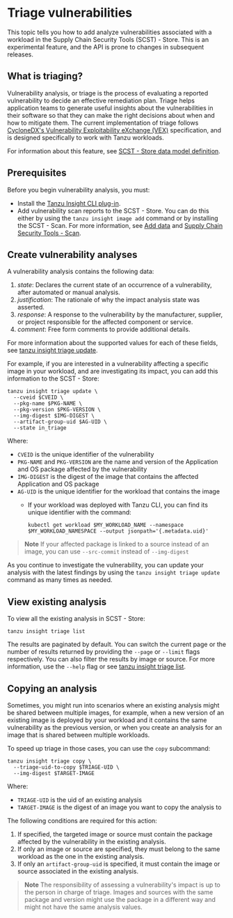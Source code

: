 # Triage vulnerabilities

This topic tells you how to add analyze vulnerabilities associated with a workload
in the Supply Chain Security Tools (SCST) - Store. This is an experimental feature, and the
API is prone to changes in subsequent releases.

## <a id='triage-description'></a>What is triaging?

Vulnerability analysis, or triage is the process of evaluating a reported vulnerability to
decide an effective remediation plan. Triage helps application teams to
generate useful insights about the vulnerabilities in their software so that they can make the right
decisions about when and how to mitigate them. The current implementation of triage follows
[CycloneDX's Vulnerability Exploitability eXchange (VEX)](https://cyclonedx.org/capabilities/vex/)
specification, and is designed specifically to work with Tanzu workloads.

For information about this feature, see [SCST - Store data model definition](../../scst-store/data-models-and-concepts.md).

## <a id='prerequisites'></a>Prerequisites

Before you begin vulnerability analysis, you must:

- Install the [Tanzu Insight CLI plug-in](cli-installation.hbs.md).
- Add vulnerability scan reports to the SCST - Store. You can do this either
by using the `tanzu insight image add` command or by installing the SCST - Scan.
For more information, see [Add data](add-data.hbs.md) and [Supply Chain Security Tools - Scan](../../scst-scan/overview.hbs.md).

## <a id='creating-analysis'></a>Create vulnerability analyses

A vulnerability analysis contains the following data:

1. *state*: Declares the current state of an occurrence of a vulnerability, after automated or
   manual analysis.
2. *justification*: The rationale of why the impact analysis state was asserted.
3. *response*: A response to the vulnerability by the manufacturer, supplier, or project responsible
   for the affected component or service.
4. *comment*: Free form comments to provide additional details.

For more information about the supported values for each of these fields, see
[tanzu insight triage update](./cli-docs/tanzu_insight_triage_update.hbs.md).

For example, if you are interested in a vulnerability affecting a specific image in your workload,
and are investigating its impact, you can add this information to the SCST - Store:

```console
tanzu insight triage update \
  --cveid $CVEID \
  --pkg-name $PKG-NAME \
  --pkg-version $PKG-VERSION \
  --img-digest $IMG-DIGEST \
  --artifact-group-uid $AG-UID \
  --state in_triage
```

Where:

- `CVEID` is the unique identifier of the vulnerability
- `PKG-NAME` and `PKG-VERSION` are the name and version of the Application and OS package affected
by the vulnerability
- `IMG-DIGEST` is the digest of the image that contains the affected Application and OS package
- `AG-UID` is the unique identifier for the workload that contains the image
  - If your workload was deployed with Tanzu CLI, you can find its unique identifier with the command:
    
    ```console
    kubectl get workload $MY_WORKLOAD_NAME --namespace $MY_WORKLOAD_NAMESPACE --output jsonpath='{.metadata.uid}'
    ```

> **Note** If your affected package is linked to a source instead of an image, you can use `--src-commit`
> instead of `--img-digest`

As you continue to investigate the vulnerability, you can update your analysis with the latest
findings by using the `tanzu insight triage update` command as many times as needed.

## <a id='viewing-analysis'></a>View existing analysis

To view all the existing analysis in SCST - Store:

```console
tanzu insight triage list
```

The results are paginated by default. You can switch the current page or the number of results
returned by providing the `--page` or `--limit` flags respectively. You can also filter the
results by image or source. For more information, use the `--help` flag or see
[tanzu insight triage list](./cli-docs/tanzu_insight_triage_list.hbs.md).

## <a id='copying-analysis'></a>Copying an analysis

Sometimes, you might run into scenarios where an existing analysis might be shared between multiple
images, for example, when a new version of an existing image is deployed by your workload and it
contains the same vulnerability as the previous version, or when you create an analysis for an image
that is shared between multiple workloads.

To speed up triage in those cases, you can use the `copy` subcommand:

```console
tanzu insight triage copy \
  --triage-uid-to-copy $TRIAGE-UID \
  --img-digest $TARGET-IMAGE
```

Where:
- `TRIAGE-UID` is the uid of an existing analysis
- `TARGET-IMAGE` is the digest of an image you want to copy the analysis to

The following conditions are required for this action:

1. If specified, the targeted image or source must contain the package affected by the vulnerability
   in the existing analysis.
2. If only an image or source are specified, they must belong to the same workload as the one in the
   existing analysis.
3. If only an `artifact-group-uid` is specified, it must contain the image or source associated in
   the existing analysis.

> **Note** The responsibility of assessing a vulnerability's impact is up to the person in charge of
> triage. Images and sources with the same package and version might use the
> package in a different way and might not have the same analysis values.

